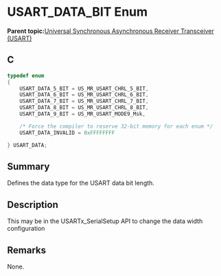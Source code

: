 # USART\_DATA\_BIT Enum

**Parent topic:**[Universal Synchronous Asynchronous Receiver Transceiver \(USART\)](GUID-5ED4F08A-8227-486D-9727-78BD47CA0866.md)

## C

```c
typedef enum
{
    USART_DATA_5_BIT = US_MR_USART_CHRL_5_BIT,
    USART_DATA_6_BIT = US_MR_USART_CHRL_6_BIT,
    USART_DATA_7_BIT = US_MR_USART_CHRL_7_BIT,
    USART_DATA_8_BIT = US_MR_USART_CHRL_8_BIT,
    USART_DATA_9_BIT = US_MR_USART_MODE9_Msk,

    /* Force the compiler to reserve 32-bit memory for each enum */
    USART_DATA_INVALID = 0xFFFFFFFF

} USART_DATA;

```

## Summary

Defines the data type for the USART data bit length.

## Description

This may be in the USARTx\_SerialSetup API to change the data width configuration

## Remarks

None.


